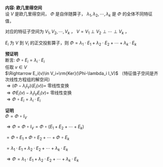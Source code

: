 **内容: 欧几里得空间**  
设 $V$ 是欧几里得空间， $\Phi$ 是自伴随算子， $\lambda_1,\lambda_2,\cdots,\lambda_k$ 是 $\Phi$ 的全体不同特征值，  
  
对应的特征子空间为 $V_1,V_2,\cdots,V_k$ ， $V=V_1\perp V_2\perp\cdots\perp V_k$ ，  
  
 $E_i$ 为 $V$ 到 $V_i$ 的正交投影算子，则 $\Phi=\lambda_1\cdot E_1+\lambda_2\cdot E_2+\cdots+\lambda_k\cdot E_k$  
  
**预证明**  
断言:  $\Phi\circ E_i=\lambda_i\cdot E_i$  
任取 $v\in V$  
 $\Rightarrow E_i(v)\in V_i=\rm{Ker}(\Phi-\lambda_i I_V)$ （特征值子空间是齐次线性方程组的解空间）  
 $\Rightarrow(\Phi-\lambda_iI_V)(E_i(v))=$ 零线性变换  
 $\Rightarrow\Phi E_i(v)-\lambda_iI_VE_i(v)=$ 零线性变换  
 $\Rightarrow\Phi\circ E_i=\lambda_i\cdot E_i$  
  
**证明**  
 $\Phi=\Phi\circ I_V$  
  
 $\Rightarrow\Phi=\Phi\circ I_V=\Phi\circ(E_1+E_2+\cdots+E_k)$  
  
 $=\Phi\circ E_1+\Phi\circ E_2+\cdots+\Phi\circ E_k$  
  
 $=\lambda_1\cdot E_1+\lambda_2\cdot E_2+\cdots+\lambda_k\cdot E_k$  
  
 $\Rightarrow\Phi=\lambda_1\cdot E_1+\lambda_2\cdot E_2+\cdots+\lambda_k\cdot E_k$  

